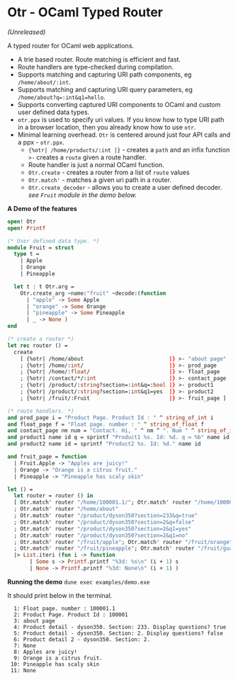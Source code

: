# Otr - OCaml Typed Router 
*(Unreleased)*

A typed router for OCaml web applications. 

- A trie based router. Route matching is efficient and fast.
- Route handlers are type-checked during compilation.
- Supports matching and capturing URI path components, eg `/home/about/:int`.
- Supports matching and capturing URI query parameters, eg `/home/about?q=:int&q1=hello`.
- Supports converting captured URI components to OCaml and custom user defined data types.
- `otr.ppx` is used to specify uri values. If you know how to type URI path in a browser location, then you already know how to use `otr`.
- Minimal learning overhead. `Otr` is centered around just four API calls and a ppx - `otr.ppx`. 
  - `{%otr| /home/products/:int |}` - creates a `path` and an infix function `>-` creates a `route` given a route handler.
  - Route handler is just a normal OCaml function.
  - `Otr.create` - creates a router from a list of `route` values
  - `Otr.match'` - matches a given uri path in a router.
  - `Otr.create_decoder` - allows you to create a user defined decoder. *see `Fruit` module in the demo below.*

__A Demo of the features__

```ocaml
open! Otr
open! Printf

(* User defined data type. *)
module Fruit = struct
  type t =
    | Apple
    | Orange
    | Pineapple

  let t : t Otr.arg =
    Otr.create_arg ~name:"fruit" ~decode:(function
      | "apple" -> Some Apple
      | "orange" -> Some Orange
      | "pineapple" -> Some Pineapple
      | _ -> None )
end

(* create a router *)
let rec router () =
  create
    [ {%otr| /home/about                           |} >- "about page"
    ; {%otr| /home/:int/                           |} >- prod_page
    ; {%otr| /home/:float/                         |} >- float_page
    ; {%otr| /contact/*/:int                       |} >- contact_page
    ; {%otr| /product/:string?section=:int&q=:bool |} >- product1
    ; {%otr| /product/:string?section=:int&q1=yes  |} >- product2
    ; {%otr| /fruit/:Fruit                         |} >- fruit_page ]

(* route handlers. *)
and prod_page i = "Product Page. Product Id : " ^ string_of_int i
and float_page f = "Float page. number : " ^ string_of_float f
and contact_page nm num = "Contact. Hi, " ^ nm ^ ". Num " ^ string_of_int num
and product1 name id q = sprintf "Product1 %s. Id: %d. q = %b" name id q
and product2 name id = sprintf "Product2 %s. Id: %d." name id

and fruit_page = function
  | Fruit.Apple -> "Apples are juicy!"
  | Orange -> "Orange is a citrus fruit."
  | Pineapple -> "Pineapple has scaly skin"

let () =
  let router = router () in
  [ Otr.match' router "/home/100001.1/"; Otr.match' router "/home/100001/"
  ; Otr.match' router "/home/about"
  ; Otr.match' router "/product/dyson350?section=233&q=true"
  ; Otr.match' router "/product/dyson350?section=2&q=false"
  ; Otr.match' router "/product/dyson350?section=2&q1=yes"
  ; Otr.match' router "/product/dyson350?section=2&q1=no"
  ; Otr.match' router "/fruit/apple"; Otr.match' router "/fruit/orange"
  ; Otr.match' router "/fruit/pineapple"; Otr.match' router "/fruit/guava" ]
  |> List.iteri (fun i -> function
       | Some s -> Printf.printf "%3d: %s\n" (i + 1) s
       | None -> Printf.printf "%3d: None\n" (i + 1) )

```
__Running the demo__
```dune exec examples/demo.exe```

It should print below in the terminal.
```
  1: Float page. number : 100001.1
  2: Product Page. Product Id : 100001
  3: about page
  4: Product detail - dyson350. Section: 233. Display questions? true
  5: Product detail - dyson350. Section: 2. Display questions? false
  6: Product detail 2 - dyson350. Section: 2.
  7: None
  8: Apples are juicy!
  9: Orange is a citrus fruit.
 10: Pineapple has scaly skin
 11: None

```
